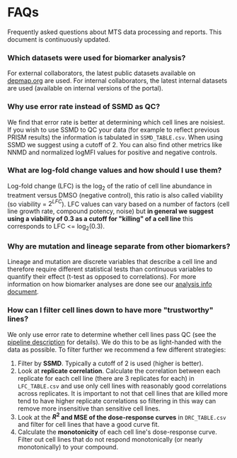 # FAQs
Frequently asked questions about MTS data processing and reports. This document is continuously updated.

### Which datasets were used for biomarker analysis?

For external collaborators, the latest public datasets available on [depmap.org](https://depmap.org/portal/download) are used. For internal collaborators, the latest internal datasets are used (available on internal versions of the portal).

### Why use error rate instead of SSMD as QC?

We find that error rate is better at determining which cell lines are noisiest. If you wish to use SSMD to QC your data (for example to reflect previous PRISM results) the information is tabulated in `SSMD_TABLE.csv`. When using SSMD we suggest using a cutoff of 2. You can also find other metrics like NNMD and normalized logMFI values for positive and negative controls.

### What are log-fold change values and how should I use them?

Log-fold change (LFC) is the $\log_2$ of the ratio of cell line abundance in treatment versus DMSO (negative control), this ratio is also called viability (so viability = $2^{LFC}$). LFC values can vary based on a number of factors (cell line growth rate, compound potency, noise) but **in general we suggest using a viability of 0.3 as a cutoff for "killing" of a cell line** this corresponds to LFC <= $\log_2(0.3)$.

### Why are mutation and lineage separate from other biomarkers?

Lineage and mutation are discrete variables that describe a cell line and therefore require different statistical tests than continuous variables to quantify their effect (t-test as opposed to correlations). For more information on how biomarker analyses are done see our [analysis info document](./analysis_info.pdf).

### How can I filter cell lines down to have more "trustworthy" lines?

We only use error rate to determine whether cell lines pass QC (see the [pipeline description](./MTS_pipeline.md) for details). We do this to be as light-handed with the data as possible. To filter further we recommend a few different strategies:

1. Filter by **SSMD**. Typically a cutoff of 2 is used (higher is better).
2. Look at **replicate correlation**. Calculate the correlation between each replicate for each cell line (there are 3 replicates for each) in `LFC_TABLE.csv` and use only cell lines with reasonably good correlations across replicates. It is important to not that cell lines that are killed more tend to have higher replicate correlations so filtering in this way can remove more insensitive than sensitive cell lines.
3. Look at the **$R^2$ and MSE of the dose-response curves** in `DRC_TABLE.csv` and filter for cell lines that have a good curve fit.
4. Calculate the **monotonicity** of each cell line's dose-response curve. Filter out cell lines that do not respond monotonically (or nearly monotonically) to your compound.
